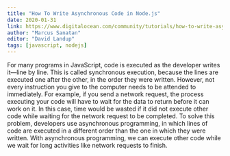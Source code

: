 ```yaml
---
title: "How To Write Asynchronous Code in Node.js"
date: 2020-01-31
link: https://www.digitalocean.com/community/tutorials/how-to-write-asynchronous-code-in-node-js
author: "Marcus Sanatan"
editor: "David Landup"
tags: [javascript, nodejs]
---
```


For many programs in JavaScript, code is executed as the developer writes it—line by line. This is called synchronous execution, because the lines are executed one after the other, in the order they were written. However, not every instruction you give to the computer needs to be attended to immediately. For example, if you send a network request, the process executing your code will have to wait for the data to return before it can work on it. In this case, time would be wasted if it did not execute other code while waiting for the network request to be completed. To solve this problem, developers use asynchronous programming, in which lines of code are executed in a different order than the one in which they were written. With asynchronous programming, we can execute other code while we wait for long activities like network requests to finish.
